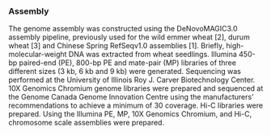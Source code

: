 ### Assembly
The genome assembly was constructed using the DeNovoMAGIC3.0 assembly pipeline, previously used for the wild emmer wheat [2], durum wheat [3] and Chinese Spring RefSeqv1.0 assemblies [1]. Briefly, high-molecular-weight DNA was extracted from wheat seedlings. Illumina 450-bp paired-end (PE), 800-bp PE and mate-pair (MP) libraries of three different sizes (3 kb, 6 kb and 9 kb) were generated. Sequencing was performed at the University of Illinois Roy J. Carver Biotechnology Center. 10X Genomics Chromium genome libraries were prepared and sequenced at the Genome Canada Genome Innovation Centre using the manufacturers’ recommendations to achieve a minimum of 30 coverage. Hi-C libraries were prepared. Using the Illumina PE, MP, 10X Genomics Chromium, and Hi-C, chromosome scale assemblies were prepared.

